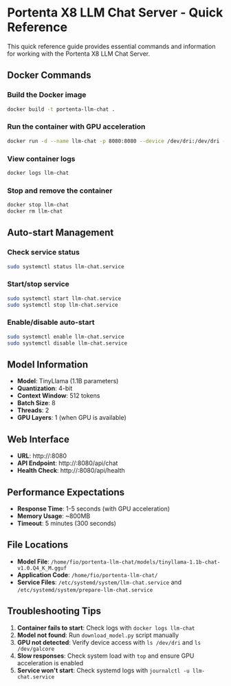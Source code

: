 # Portenta X8 LLM Chat Server - Quick Reference

This quick reference guide provides essential commands and information for working with the Portenta X8 LLM Chat Server.

## Docker Commands

### Build the Docker image
```bash
docker build -t portenta-llm-chat .
```

### Run the container with GPU acceleration
```bash
docker run -d --name llm-chat -p 8080:8080 --device /dev/dri:/dev/dri --device /dev/galcore:/dev/galcore portenta-llm-chat
```

### View container logs
```bash
docker logs llm-chat
```

### Stop and remove the container
```bash
docker stop llm-chat
docker rm llm-chat
```

## Auto-start Management

### Check service status
```bash
sudo systemctl status llm-chat.service
```

### Start/stop service
```bash
sudo systemctl start llm-chat.service
sudo systemctl stop llm-chat.service
```

### Enable/disable auto-start
```bash
sudo systemctl enable llm-chat.service
sudo systemctl disable llm-chat.service
```

## Model Information

- **Model**: TinyLlama (1.1B parameters)
- **Quantization**: 4-bit
- **Context Window**: 512 tokens
- **Batch Size**: 8
- **Threads**: 2
- **GPU Layers**: 1 (when GPU is available)

## Web Interface

- **URL**: http://<portenta-x8-ip-address>:8080
- **API Endpoint**: http://<portenta-x8-ip-address>:8080/api/chat
- **Health Check**: http://<portenta-x8-ip-address>:8080/api/health

## Performance Expectations

- **Response Time**: 1-5 seconds (with GPU acceleration)
- **Memory Usage**: ~800MB
- **Timeout**: 5 minutes (300 seconds)

## File Locations

- **Model File**: `/home/fio/portenta-llm-chat/models/tinyllama-1.1b-chat-v1.0.Q4_K_M.gguf`
- **Application Code**: `/home/fio/portenta-llm-chat/`
- **Service Files**: `/etc/systemd/system/llm-chat.service` and `/etc/systemd/system/prepare-llm-chat.service`

## Troubleshooting Tips

1. **Container fails to start**: Check logs with `docker logs llm-chat`
2. **Model not found**: Run `download_model.py` script manually
3. **GPU not detected**: Verify device access with `ls /dev/dri` and `ls /dev/galcore`
4. **Slow responses**: Check system load with `top` and ensure GPU acceleration is enabled
5. **Service won't start**: Check systemd logs with `journalctl -u llm-chat.service`
